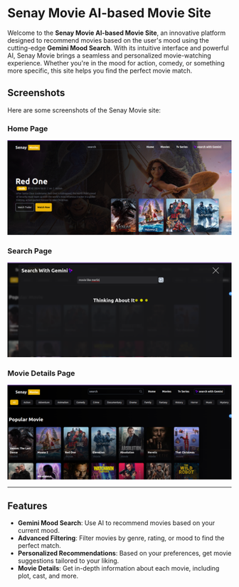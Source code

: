 # Senay Movie AI-based Movie Site

Welcome to the **Senay Movie AI-based Movie Site**, an innovative platform designed to recommend movies based on the user's mood using the cutting-edge **Gemini Mood Search**. With its intuitive interface and powerful AI, Senay Movie brings a seamless and personalized movie-watching experience. Whether you're in the mood for action, comedy, or something more specific, this site helps you find the perfect movie match.



## Screenshots

Here are some screenshots of the Senay Movie site:

### Home Page
![Home Page](https://github.com/Andi-gech/Senay-Movie/raw/main/ReadMepics/Screenshot%20from%202024-12-16%2016-57-14.png)

### Search Page
![Search Page](https://github.com/Andi-gech/Senay-Movie/blob/main/ReadMepics/Screenshot%20from%202024-12-16%2016-57-59.png)

### Movie Details Page
![Movie Details Page](https://github.com/Andi-gech/Senay-Movie/blob/main/ReadMepics/Screenshot%20from%202024-12-16%2016-57-40.png)

---

## Features

- **Gemini Mood Search**: Use AI to recommend movies based on your current mood.
- **Advanced Filtering**: Filter movies by genre, rating, or mood to find the perfect match.
- **Personalized Recommendations**: Based on your preferences, get movie suggestions tailored to your liking.
- **Movie Details**: Get in-depth information about each movie, including plot, cast, and more.

